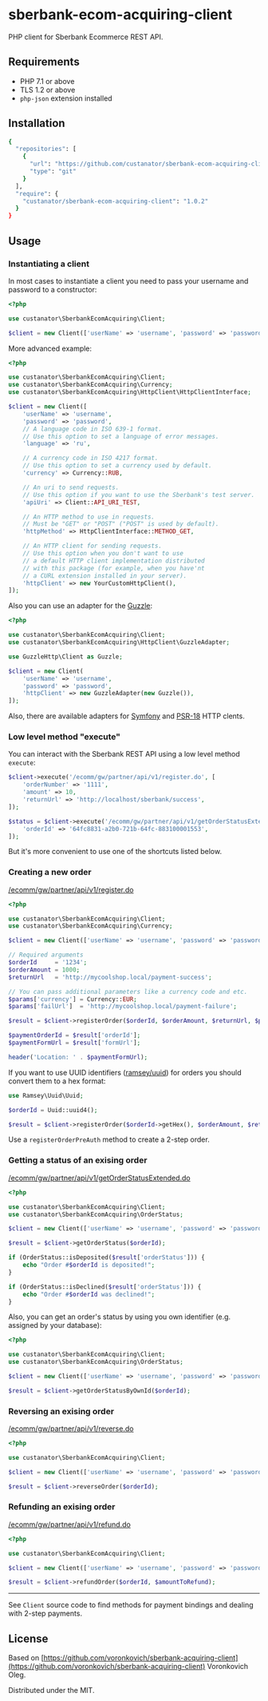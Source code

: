 # sberbank-ecom-acquiring-client

PHP client for Sberbank Ecommerce REST API.

## Requirements

- PHP 7.1 or above
- TLS 1.2 or above
- `php-json` extension installed

## Installation

```sh
{
  "repositories": [
    {
      "url": "https://github.com/custanator/sberbank-ecom-acquiring-client.git",
      "type": "git"
    }
  ],
  "require": {
    "custanator/sberbank-ecom-acquiring-client": "1.0.2"
  }
}
```

## Usage

### Instantiating a client

In most cases to instantiate a client you need to pass your username and password to a constructor:

```php
<?php

use custanator\SberbankEcomAcquiring\Client;

$client = new Client(['userName' => 'username', 'password' => 'password']);
```

More advanced example:

```php
<?php

use custanator\SberbankEcomAcquiring\Client;
use custanator\SberbankEcomAcquiring\Currency;
use custanator\SberbankEcomAcquiring\HttpClient\HttpClientInterface;

$client = new Client([
    'userName' => 'username',
    'password' => 'password',
    // A language code in ISO 639-1 format.
    // Use this option to set a language of error messages.
    'language' => 'ru',

    // A currency code in ISO 4217 format.
    // Use this option to set a currency used by default.
    'currency' => Currency::RUB,

    // An uri to send requests.
    // Use this option if you want to use the Sberbank's test server.
    'apiUri' => Client::API_URI_TEST,

    // An HTTP method to use in requests.
    // Must be "GET" or "POST" ("POST" is used by default).
    'httpMethod' => HttpClientInterface::METHOD_GET,

    // An HTTP client for sending requests.
    // Use this option when you don't want to use
    // a default HTTP client implementation distributed
    // with this package (for example, when you have'nt
    // a CURL extension installed in your server).
    'httpClient' => new YourCustomHttpClient(),
]);
```

Also you can use an adapter for the [Guzzle](https://github.com/guzzle/guzzle):

```php
<?php

use custanator\SberbankEcomAcquiring\Client;
use custanator\SberbankEcomAcquiring\HttpClient\GuzzleAdapter;

use GuzzleHttp\Client as Guzzle;

$client = new Client(
    'userName' => 'username',
    'password' => 'password',
    'httpClient' => new GuzzleAdapter(new Guzzle()),
]);
```

Also, there are available adapters for [Symfony](https://symfony.com/doc/current/http_client.html) and [PSR-18](https://www.php-fig.org/psr/psr-18/) HTTP clents.

### Low level method "execute"

You can interact with the Sberbank REST API using a low level method `execute`:

```php
$client->execute('/ecomm/gw/partner/api/v1/register.do', [
    'orderNumber' => '1111',
    'amount' => 10,
    'returnUrl' => 'http://localhost/sberbank/success',
]);

$status = $client->execute('/ecomm/gw/partner/api/v1/getOrderStatusExtended.do', [
    'orderId' => '64fc8831-a2b0-721b-64fc-883100001553',
]);
```

But it's more convenient to use one of the shortcuts listed below.

### Creating a new order

[/ecomm/gw/partner/api/v1/register.do](https://ecomtest.sberbank.ru/doc#tag/basicServices/operation/register)

```php
<?php

use custanator\SberbankEcomAcquiring\Client;
use custanator\SberbankEcomAcquiring\Currency;

$client = new Client(['userName' => 'username', 'password' => 'password']);

// Required arguments
$orderId     = '1234';
$orderAmount = 1000;
$returnUrl   = 'http://mycoolshop.local/payment-success';

// You can pass additional parameters like a currency code and etc.
$params['currency'] = Currency::EUR;
$params['failUrl']  = 'http://mycoolshop.local/payment-failure';

$result = $client->registerOrder($orderId, $orderAmount, $returnUrl, $params);

$paymentOrderId = $result['orderId'];
$paymentFormUrl = $result['formUrl'];

header('Location: ' . $paymentFormUrl);
```

If you want to use UUID identifiers ([ramsey/uuid](https://github.com/ramsey/uuid)) for orders you should convert them to a hex format:

```php
use Ramsey\Uuid\Uuid;

$orderId = Uuid::uuid4();

$result = $client->registerOrder($orderId->getHex(), $orderAmount, $returnUrl);
```

Use a `registerOrderPreAuth` method to create a 2-step order.

### Getting a status of an exising order

[/ecomm/gw/partner/api/v1/getOrderStatusExtended.do](https://ecomtest.sberbank.ru/doc#tag/basicServices/operation/getOrderStatusExtended)

```php
<?php

use custanator\SberbankEcomAcquiring\Client;
use custanator\SberbankEcomAcquiring\OrderStatus;

$client = new Client(['userName' => 'username', 'password' => 'password']);

$result = $client->getOrderStatus($orderId);

if (OrderStatus::isDeposited($result['orderStatus'])) {
    echo "Order #$orderId is deposited!";
}

if (OrderStatus::isDeclined($result['orderStatus'])) {
    echo "Order #$orderId was declined!";
}
```

Also, you can get an order's status by using you own identifier (e.g. assigned by your database):

```php
<?php

use custanator\SberbankEcomAcquiring\Client;
use custanator\SberbankEcomAcquiring\OrderStatus;

$client = new Client(['userName' => 'username', 'password' => 'password']);

$result = $client->getOrderStatusByOwnId($orderId);
```

### Reversing an exising order

[/ecomm/gw/partner/api/v1/reverse.do](https://securepayments.sberbank.ru/wiki/doku.php/integration:api:rest:requests:reverse)

```php
<?php

use custanator\SberbankEcomAcquiring\Client;

$client = new Client(['userName' => 'username', 'password' => 'password']);

$result = $client->reverseOrder($orderId);
```

### Refunding an exising order

[/ecomm/gw/partner/api/v1/refund.do](https://securepayments.sberbank.ru/wiki/doku.php/integration:api:rest:requests:refund)

```php
<?php

use custanator\SberbankEcomAcquiring\Client;

$client = new Client(['userName' => 'username', 'password' => 'password']);

$result = $client->refundOrder($orderId, $amountToRefund);
```

---

See `Client` source code to find methods for payment bindings and dealing with 2-step payments.

## License

Based on [https://github.com/voronkovich/sberbank-acquiring-client](https://github.com/voronkovich/sberbank-acquiring-client)
Voronkovich Oleg.

Distributed under the MIT.
